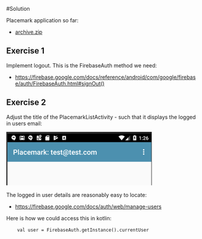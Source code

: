 #Solution

Placemark application so far:

- [archive.zip](archives/archive.zip)

## Exercise 1

Implement logout. This is the FirebaseAuth method we need:

- <https://firebase.google.com/docs/reference/android/com/google/firebase/auth/FirebaseAuth.html#signOut()>

## Exercise 2

Adjust the title of the PlacemarkListActivity - such that it displays the logged in users email:

![](img/13.png)

The logged in user details are reasonably easy to locate:

- <https://firebase.google.com/docs/auth/web/manage-users>

Here is how we could access this in kotlin:

~~~
    val user = FirebaseAuth.getInstance().currentUser
~~~